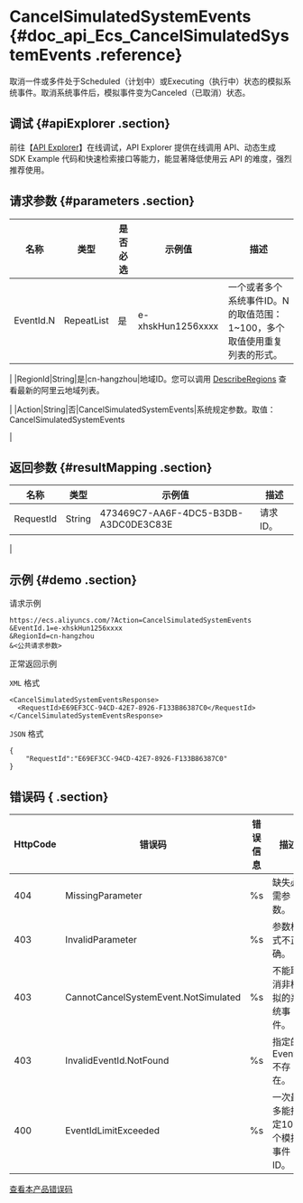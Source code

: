 # CancelSimulatedSystemEvents {#doc_api_Ecs_CancelSimulatedSystemEvents .reference}

取消一件或多件处于Scheduled（计划中）或Executing（执行中）状态的模拟系统事件。取消系统事件后，模拟事件变为Canceled（已取消）状态。

## 调试 {#apiExplorer .section}

前往【[API Explorer](https://api.aliyun.com/#product=Ecs&api=CancelSimulatedSystemEvents)】在线调试，API Explorer 提供在线调用 API、动态生成 SDK Example 代码和快速检索接口等能力，能显著降低使用云 API 的难度，强烈推荐使用。

## 请求参数 {#parameters .section}

|名称|类型|是否必选|示例值|描述|
|--|--|----|---|--|
|EventId.N|RepeatList|是|e-xhskHun1256xxxx|一个或者多个系统事件ID。N的取值范围：1~100，多个取值使用重复列表的形式。

 |
|RegionId|String|是|cn-hangzhou|地域ID。您可以调用 [DescribeRegions](~~25609~~) 查看最新的阿里云地域列表。

 |
|Action|String|否|CancelSimulatedSystemEvents|系统规定参数。取值：CancelSimulatedSystemEvents

 |

## 返回参数 {#resultMapping .section}

|名称|类型|示例值|描述|
|--|--|---|--|
|RequestId|String|473469C7-AA6F-4DC5-B3DB-A3DC0DE3C83E|请求 ID。

 |

## 示例 {#demo .section}

请求示例

``` {#request_demo}
https://ecs.aliyuncs.com/?Action=CancelSimulatedSystemEvents
&EventId.1=e-xhskHun1256xxxx
&RegionId=cn-hangzhou
&<公共请求参数>
```

正常返回示例

`XML` 格式

``` {#xml_return_success_demo}
<CancelSimulatedSystemEventsResponse>
  <RequestId>E69EF3CC-94CD-42E7-8926-F133B86387C0</RequestId>
</CancelSimulatedSystemEventsResponse>

```

`JSON` 格式

``` {#json_return_success_demo}
{
	"RequestId":"E69EF3CC-94CD-42E7-8926-F133B86387C0"
}
```

## 错误码 { .section}

|HttpCode|错误码|错误信息|描述|
|--------|---|----|--|
|404|MissingParameter|%s|缺失必需参数。|
|403|InvalidParameter|%s|参数格式不正确。|
|403|CannotCancelSystemEvent.NotSimulated|%s|不能取消非模拟的系统事件。|
|403|InvalidEventId.NotFound|%s|指定的EventId不存在。|
|400|EventIdLimitExceeded|%s|一次最多能指定100个模拟事件ID。|

[查看本产品错误码](https://error-center.aliyun.com/status/product/Ecs)

